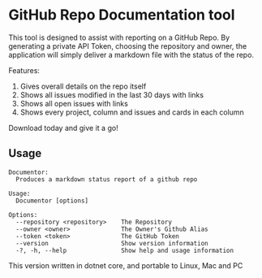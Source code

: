 # GitHub Repo Documentation tool

This tool is designed to assist with reporting on a GitHub Repo. By generating a private API Token, choosing the repository and owner, the application will simply deliver a markdown file with the status of the repo.

Features:

1. Gives overall details on the repo itself
2. Shows all issues modified in the last 30 days with links
3. Shows all open issues with links
4. Shows every project, column and issues and cards in each column

Download today and give it a go!

## Usage

```
Documentor:
  Produces a markdown status report of a github repo

Usage:
  Documentor [options]

Options:
  --repository <repository>    The Repository
  --owner <owner>              The Owner's Github Alias
  --token <token>              The GitHub Token
  --version                    Show version information
  -?, -h, --help               Show help and usage information
```

This version written in dotnet core, and portable to Linux, Mac and PC

